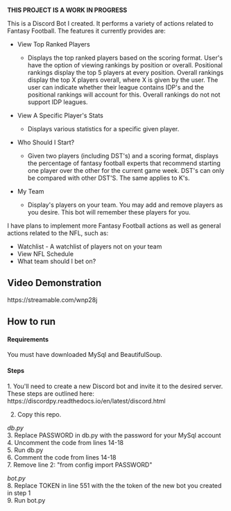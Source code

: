 **THIS PROJECT IS A WORK IN PROGRESS**

This is a Discord Bot I created. It performs a variety of actions related to Fantasy Football. The features it currently provides are:

* View Top Ranked Players
  * Displays the top ranked players based on the scoring format. 
User's have the option of viewing rankings by position or overall. Positional 
rankings display the top 5 players at every position. Overall rankings display 
the top X players overall, where X is given by the user. The user can indicate 
whether their league contains IDP's and the positional rankings will account for this. 
Overall rankings do not not support IDP leagues.

* View A Specific Player's Stats
  * Displays various statistics for a specific given player.

* Who Should I Start?
  * Given two players (including DST's) and a scoring format, displays 
the percentage of fantasy football experts that recommend starting one player over 
the other for the current game week. DST's can only be compared with other DST'S. 
The same applies to K's.

* My Team
  * Display's players on your team. You may add and remove players as 
you desire. This bot will remember these players for you.

I have plans to implement more Fantasy Football actions as well as general actions related to the NFL, such as:
* Watchlist - A watchlist of players not on your team
* View NFL Schedule
* What team should I bet on?

<h2>Video Demonstration</h3> 
https://streamable.com/wnp28j

<h2>How to run</h3> 
<h4>Requirements</h4>
You must have downloaded MySql and BeautifulSoup.

<h4>Steps</h4>
1. You'll need to create a new Discord bot and invite it to the desired server. These steps are outlined here: https://discordpy.readthedocs.io/en/latest/discord.html


2. Copy this repo. 
  
*db.py*  
3. Replace PASSWORD in db.py with the password for your MySql account   
4. Uncomment the code from lines 14-18  
5. Run db.py  
6. Comment the code from lines 14-18  
7. Remove line 2: "from config import PASSWORD" 
  
*bot.py*  
8. Replace TOKEN in line 551 with the the token of the new bot you created in step 1  
9. Run bot.py  

 
